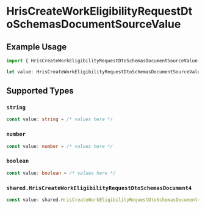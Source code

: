 # HrisCreateWorkEligibilityRequestDtoSchemasDocumentSourceValue

## Example Usage

```typescript
import { HrisCreateWorkEligibilityRequestDtoSchemasDocumentSourceValue } from "@stackone/stackone-client-ts/sdk/models/shared";

let value: HrisCreateWorkEligibilityRequestDtoSchemasDocumentSourceValue = 4314.18;
```

## Supported Types

### `string`

```typescript
const value: string = /* values here */
```

### `number`

```typescript
const value: number = /* values here */
```

### `boolean`

```typescript
const value: boolean = /* values here */
```

### `shared.HrisCreateWorkEligibilityRequestDtoSchemasDocument4`

```typescript
const value: shared.HrisCreateWorkEligibilityRequestDtoSchemasDocument4 = /* values here */
```

